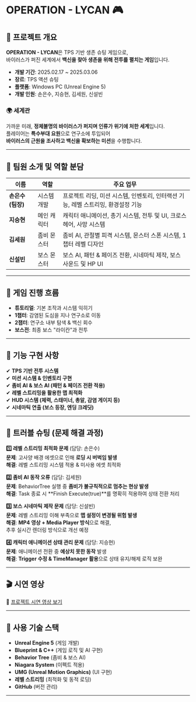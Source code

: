 # OPERATION - LYCAN 🎮  

## 📌 프로젝트 개요  
**OPERATION - LYCAN**은 TPS 기반 생존 슈팅 게임으로,  
바이러스가 퍼진 세계에서 **백신을 찾아 생존을 위해 전투를 펼치는 게임**입니다.  

- **개발 기간**: 2025.02.17 ~ 2025.03.06  
- **장르**: TPS 액션 슈팅  
- **플랫폼**: Windows PC (Unreal Engine 5)  
- **개발 인원**: 손은수, 지승현, 김세원, 신설빈  

### 🌍 **세계관**  
가까운 미래, **정체불명의 바이러스가 퍼지며 인류가 위기에 처한 세계**입니다.  
플레이어는 **특수부대 요원**으로 연구소에 투입되어  
**바이러스의 근원을 조사하고 백신을 확보하는 미션**을 수행합니다.  

---

## 📌 팀원 소개 및 역할 분담  

| 이름 | 역할 | 주요 업무 |
|------|------|--------------------------------|
| **손은수 (팀장)** | 시스템 개발 | 프로젝트 리딩, 미션 시스템, 인벤토리, 인터랙션 기능, 레벨 스트리밍, 환경설정 기능 |
| **지승현** | 메인 캐릭터 | 캐릭터 애니메이션, 총기 시스템, 전투 및 UI, 크로스헤어, 사망 시스템 |
| **김세원** | 좀비 몬스터 | 좀비 AI, 관절별 피격 시스템, 몬스터 스폰 시스템, 1챕터 레벨 디자인 |
| **신설빈** | 보스 몬스터 | 보스 AI, 패턴 & 페이즈 전환, 시네마틱 제작, 보스 사운드 및 HP UI |

---

## 📌 게임 진행 흐름  

- **튜토리얼**: 기본 조작과 시스템 익히기  
- **1챕터**: 감염된 도심을 지나 연구소로 이동  
- **2챕터**: 연구소 내부 탐색 & 백신 회수  
- **보스전**: 최종 보스 "라이칸"과 전투  

---

## 📌 기능 구현 사항  
✔ **TPS 기반 전투 시스템**  
✔ **미션 시스템 & 인벤토리 구현**  
✔ **좀비 AI & 보스 AI (패턴 & 페이즈 전환 적용)**  
✔ **레벨 스트리밍을 활용한 맵 최적화**  
✔ **HUD 시스템 (체력, 스태미너, 총알, 감염 게이지 등)**  
✔ **시네마틱 연출 (보스 등장, 엔딩 크레딧)**  

---

## 📌 트러블 슈팅 (문제 해결 과정)  

**1️⃣ 레벨 스트리밍 최적화 문제** (담당: 손은수)  
**문제**: 고사양 배경 에셋으로 인해 **로딩 시 버벅임 발생**  
**해결**: 레벨 스트리밍 시스템 적용 & 미사용 에셋 최적화  

**2️⃣ 좀비 AI 동작 오류** (담당: 김세원)  
**문제**: BehaviorTree 실행 중 **좀비가 불규칙적으로 멈추는 현상 발생**  
**해결**: Task 종료 시 **Finish Execute(true)**를 명확히 적용하여 상태 전환 처리  

**3️⃣ 보스 시네마틱 제작 문제** (담당: 신설빈)  
**문제**: 레벨 스트리밍 이해 부족으로 **맵 설정이 변경될 위험 발생**  
**해결**: **MP4 영상 + Media Player 방식**으로 해결,  
추후 실시간 렌더링 방식으로 개선 예정  

**4️⃣ 캐릭터 애니메이션 상태 관리 문제** (담당: 지승현)  
**문제**: 애니메이션 전환 중 **예상치 못한 동작** 발생  
**해결**: **Trigger 수정 & TimeManager 활용**으로 상태 유지/해제 로직 보완  

---

## 🎬 **시연 영상**
🔗 [프로젝트 시연 영상 보기](https://youtu.be/nvhe9CZiGgs)  

---

## 📜 **사용 기술 스택**  
- **Unreal Engine 5** (게임 개발)  
- **Blueprint & C++** (게임 로직 및 AI 구현)  
- **Behavior Tree** (좀비 & 보스 AI)  
- **Niagara System** (이펙트 적용)  
- **UMG (Unreal Motion Graphics)** (UI 구현)  
- **레벨 스트리밍** (최적화 및 동적 로딩)  
- **GitHub** (버전 관리)  

---
